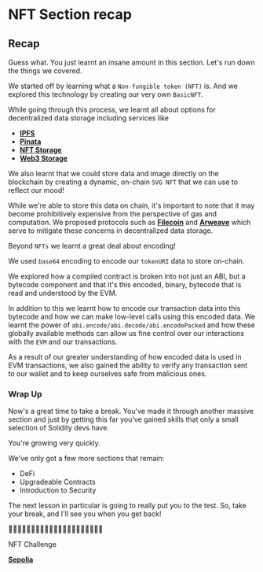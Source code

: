 # NFT Section recap

## Recap

Guess what. You just learnt an insane amount in this section. Let's run down the things we covered.

We started off by learning what a `Non-fungible token (NFT)` is. And we explored this technology by creating our very own `BasicNFT`.

While going through this process, we learnt all about options for decentralized data storage including services like

- **[IPFS](https://ipfs.tech/)**
- **[Pinata](https://www.pinata.cloud/)**
- **[NFT Storage](https://nft.storage/)**
- **[Web3 Storage](https://web3.storage/)**

We also learnt that we could store data and image directly on the blockchain by creating a dynamic, on-chain `SVG NFT` that we can use to reflect our mood!

While we're able to store this data on chain, it's important to note that it may become prohibitively expensive from the perspective of gas and computation. We proposed protocols such as **[Filecoin](https://filecoin.io/)** and **[Arweave](https://arweave.org/)** which serve to mitigate these concerns in decentralized data storage.

Beyond `NFTs` we learnt a great deal about encoding!

We used `base64` encoding to encode our `tokenURI` data to store on-chain.

We explored how a compiled contract is broken into not just an ABI, but a bytecode component and that it's this encoded, binary, bytecode that is read and understood by the EVM.

In addition to this we learnt how to encode our transaction data into this bytecode and how we can make low-level calls using this encoded data. We learnt the power of `abi.encode/abi.decode/abi.encodePacked` and how these globally available methods can allow us fine control over our interactions with the `EVM` and our transactions.

As a result of our greater understanding of how encoded data is used in EVM transactions, we also gained the ability to verify any transaction sent to our wallet and to keep ourselves safe from malicious ones.

### Wrap Up

Now's a great time to take a break. You've made it through another massive section and just by getting this far you've gained skills that only a small selection of Solidity devs have.

You're growing very quickly.

We've only got a few more sections that remain:

- DeFi
- Upgradeable Contracts
- Introduction to Security

The next lesson in particular is going to really put you to the test. So, take your break, and I'll see you when you get back!

🎊🎊🎊🎊🎊🎊🎊🎊🎊🎊🎊🎊🎊🎊🎊🎊🎊🎊🎊🎊🎊

NFT Challenge

**[Sepolia](https://sepolia.etherscan.io/address/0x93c7A945af9c453a8c932bf47683B5eB8C2F8792#code)**
